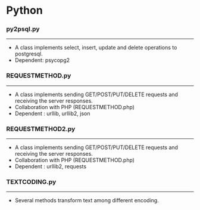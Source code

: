 # Python

<script type="text/javascript" src="../js/general.js"></script>

### py2psql.py
---

* A class implements select, insert, update and delete operations to postgresql.
* Dependent: psycopg2

### REQUESTMETHOD.py
---

* A class implements sending GET/POST/PUT/DELETE requests and receiving the server responses.
* Collaboration with PHP (REQUESTMETHOD.php)
* Dependent : urllib, urllib2, json

### REQUESTMETHOD2.py
---

* A class implements sending GET/POST/PUT/DELETE requests and receiving the server responses.
* Collaboration with PHP (REQUESTMETHOD.php)
* Dependent : urllib2, requests

### TEXTCODING.py
---

* Several methods transform text among different encoding.

